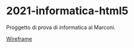 # 2021-informatica-html5
Proggetto di prova di informatica al Marconi.


[Wireframe](https://app.diagrams.net/#Hgianlucaanselmi%2F2021-informatica.html5%2Fmain%2FUntitled%20Diagram.drawio)
